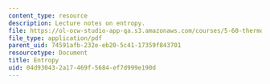 ```yaml
---
content_type: resource
description: Lecture notes on entropy.
file: https://ol-ocw-studio-app-qa.s3.amazonaws.com/courses/5-60-thermodynamics-kinetics-spring-2008/04d930432a17469f5684ef7d999e190d_5_60_lecture9.pdf
file_type: application/pdf
parent_uid: 74591afb-232e-eb20-5c41-17359f843701
resourcetype: Document
title: Entropy
uid: 04d93043-2a17-469f-5684-ef7d999e190d
---
```

